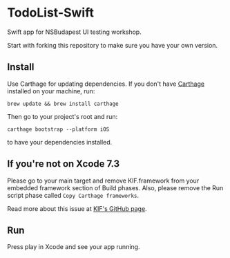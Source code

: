 # TodoList-Swift

Swift app for NSBudapest UI testing workshop.

Start with forking this repository to make sure you have your own version.

## Install

Use Carthage for updating dependencies. If you don't have [Carthage](https://github.com/Carthage/Carthage) installed on your machine, run:

`brew update && brew install carthage`

Then go to your project's root and run:

`carthage bootstrap --platform iOS`

to have your dependencies installed.

## If you're not on Xcode 7.3

Please go to your main target and remove KIF.framework from your embedded framework section of Build phases. Also, please remove the Run script phase called `Copy Carthage frameworks`.

Read more about this issue at [KIF's GitHub page](https://github.com/kif-framework/KIF/issues/822#issuecomment-202524287).

## Run

Press play in Xcode and see your app running.
